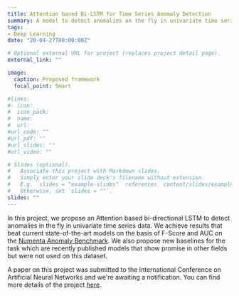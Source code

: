 ```yaml
---
title: Attention based Bi-LSTM for Time Series Anomaly Detection
summary: A model to detect anomalies on the fly in univariate time series data. Benchmarked against the Numenta Anomaly Benchmark
tags:
- Deep Learning
date: "20-04-27T00:00:00Z"

# Optional external URL for project (replaces project detail page).
external_link: ""

image:
  caption: Proposed framework
  focal_point: Smart

#links:
#- icon: 
#  icon_pack: 
#  name:
#  url: 
#url_code: ""
#url_pdf: ""
#url_slides: ""
#url_video: ""

# Slides (optional).
#   Associate this project with Markdown slides.
#   Simply enter your slide deck's filename without extension.
#   E.g. `slides = "example-slides"` references `content/slides/example-slides.md`.
#   Otherwise, set `slides = ""`.
slides: ""
---
```


In this project, we propose an Attention based bi-directional LSTM to detect anomalies in the fly in univariate time series data. We achieve results that beat current state-of-the-art models on the basis of F-Score and AUC on the [Numenta Anomaly Benchmark](https://github.com/numenta/NAB). We also propose new baselines for the task which are recently published models that show promise in other fields but were not used on this dataset.

A paper on this project was submitted to the International Conference on Artificial Neural Networks and we're awaiting a notification.
You can find more details of the project [here](https://github.com/Varad2305/Time-Series-Anomaly-Detection).
